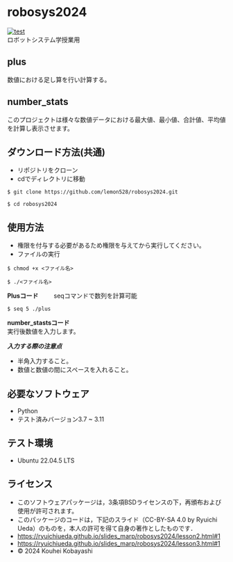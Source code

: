 # robosys2024
[![test](https://github.com/lemon528/robosys2024/actions/workflows/test.yml/badge.svg)](https://github.com/lemon528/robosys2024/actions/workflows/test.yml)  
ロボットシステム学授業用

## plus
数値における足し算を行い計算する。

## number_stats
このプロジェクトは様々な数値データにおける最大値、最小値、合計値、平均値を計算し表示させます。

## ダウンロード方法(共通)
- リポジトリをクローン
- cdでディレクトリに移動

```
$ git clone https://github.com/lemon528/robosys2024.git

$ cd robosys2024
```

## 使用方法
- 権限を付与する必要があるため権限を与えてから実行してください。
- ファイルの実行
```
$ chmod +x <ファイル名>

$ ./<ファイル名>
```

**Plusコード**  　　
seqコマンドで数列を計算可能
```
$ seq 5 ./plus
```

**number_stastsコード**  
 実行後数値を入力します。  

 ***入力する際の注意点***
 - 半角入力すること。
 - 数値と数値の間にスペースを入れること。

## 必要なソフトウェア
- Python
 - テスト済みバージョン3.7 ~ 3.11

## テスト環境
- Ubuntu 22.04.5 LTS

## ライセンス
- このソフトウェアパッケージは，3条項BSDライセンスの下，再頒布および使用が許可されます。
- このパッケージのコードは，下記のスライド（CC-BY-SA 4.0 by Ryuichi Ueda）のものを，本人の許可を得て自身の著作としたものです．
 - https://ryuichiueda.github.io/slides_marp/robosys2024/lesson2.html#1
 - https://ryuichiueda.github.io/slides_marp/robosys2024/lesson3.html#1
- © 2024 Kouhei Kobayashi

